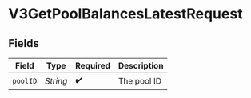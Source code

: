 # V3GetPoolBalancesLatestRequest


## Fields

| Field              | Type               | Required           | Description        |
| ------------------ | ------------------ | ------------------ | ------------------ |
| `poolID`           | *String*           | :heavy_check_mark: | The pool ID        |